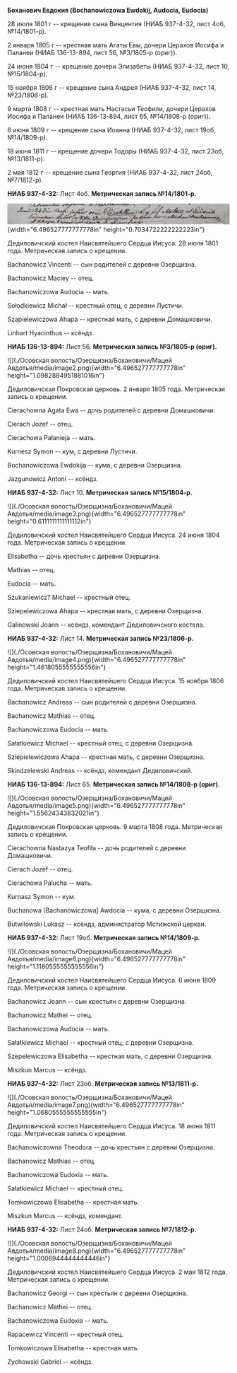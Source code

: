 **Боханович Евдокия (Bochanowiczowa Ewdokij, Audocia, Eudocia)**

28 июля 1801 г -- крещение сына Винцентия (НИАБ 937-4-32, лист 4об,
№14/1801-р).

2 января 1805 г -- крестная мать Агаты Евы, дочери Церахов Иосифа и
Паланеи (НИАБ 136-13-894, лист 56, №3/1805-р (ориг)).

24 июня 1804 г -- крещение дочери Элизабеты (НИАБ 937-4-32, лист 10,
№15/1804-р).

15 ноября 1806 г -- крещение сына Андрея (НИАБ 937-4-32, лист 14,
№23/1806-р).

9 марта 1808 г -- крестная мать Настасьи Теофили, дочери Церахов Иосифа
и Паланеи (НИАБ 136-13-894, лист 65, №14/1808-р (ориг)).

6 июня 1809 г -- крещение сына Иоанна (НИАБ 937-4-32, лист 19об,
№14/1809-р).

18 июня 1811 г -- крещение дочери Тодоры (НИАБ 937-4-32, лист 23об,
№13/1811-р).

2 мая 1812 г -- крещение сына Георгия (НИАБ 937-4-32, лист 24об,
№7/1812-р).

**НИАБ 937-4-32:** Лист 4об. **Метрическая запись №14/1801-р.**

![](./media/40b7bdbca26bd5ab2001319fb3e4f8f2f8423a71.png){width="6.496527777777778in"
height="0.7034722222222223in"}

Дедиловичский костел Наисвятейшего Сердца Иисуса. 28 июля 1801 года.
Метрическая запись о крещении.

Bachanowicz Vincenti -- сын родителей с деревни Озерщизна.

Bachanowicz Maciey -- отец.

Bachanowiczowa Audocia -- мать.

Sołodkiewicz Michał -- крестный отец, с деревни Лустичи.

Szapielewiczowa Ahapa -- крестная мать, с деревни Домашковичи.

Linhart Hyacinthus -- ксёндз.

**НИАБ 136-13-894:** Лист 56. **Метрическая запись №3/1805-р (ориг).**

![](./Осовская волость/Озерщизна/Бохановичи/Мацей Авдотья/media/image2.png){width="6.496527777777778in"
height="1.0982884951881016in"}

Дедиловичская Покровская церковь. 2 января 1805 года. Метрическая запись
о крещении.

Cierachowna Agata Ewa -- дочь родителей с деревни Домашковичи.

Cierach Jozef -- отец.

Cierachowa Pałanieja -- мать.

Kurnesz Symon -- кум, с деревни Лустичи.

Bochanowiczowa Ewdokija -- кума, с деревни Озерщизна.

Jazgunowicz Antoni -- ксёндз.

**НИАБ 937-4-32:** Лист 10. **Метрическая запись №15/1804-р.**

![](./Осовская волость/Озерщизна/Бохановичи/Мацей Авдотья/media/image3.png){width="6.496527777777778in"
height="0.6111111111111112in"}

Дедиловичский костел Наисвятейшего Сердца Иисуса. 24 июня 1804 года.
Метрическая запись о крещении.

Elisabetha -- дочь крестьян с деревни Озерщизна.

Mathias -- отец.

Eudocia -- мать.

Szukaniewicz? Michael -- крестный отец.

Sziepelewiczowa Ahapa -- крестная мать, с деревни Озерщизна.

Galinowski Joann -- ксёндз, комендант Дедиловичского костела.

**НИАБ 937-4-32:** Лист 14. **Метрическая запись №23/1806-р.**

![](./Осовская волость/Озерщизна/Бохановичи/Мацей Авдотья/media/image4.png){width="6.496527777777778in"
height="1.4618055555555556in"}

Дедиловичский костел Наисвятейшего Сердца Иисуса. 15 ноября 1806 года.
Метрическая запись о крещении.

Bachanowicz Andreas -- сын родителей с деревни Озерщизна.

Bachanowicz Mathias -- отец.

Bachanowiczowa Eudocia -- мать.

Sałatkiewicz Michael -- крестный отец, с деревни Озерщизна.

Sziepielewiczowa Ahapa -- крестная мать, с деревни Озерщизна.

Skindzelewski Andreas -- ксёндз, комендант Дедиловичский.

**НИАБ 136-13-894:** Лист 65. **Метрическая запись №14/1808-р (ориг).**

![](./Осовская волость/Озерщизна/Бохановичи/Мацей Авдотья/media/image5.png){width="6.496527777777778in"
height="1.55624343832021in"}

Дедиловичская Покровская церковь. 9 марта 1808 года. Метрическая запись
о крещении.

Cierachowna Nastazya Teofiła -- дочь родителей с деревни Домашковичи.

Cierach Jozef -- отец.

Cierachowa Palucha -- мать.

Kurnasz Symon -- кум.

Buchanowa \[Bachanowiczowa\] Awdocia -- кума, с деревни Озерщизна.

Butwilowski Lukasz -- ксёндз, администратор Мстижской церкви.

**НИАБ 937-4-32:** Лист 19об. **Метрическая запись №14/1809-р.**

![](./Осовская волость/Озерщизна/Бохановичи/Мацей Авдотья/media/image6.png){width="6.496527777777778in"
height="1.1180555555555556in"}

Дедиловичский костел Наисвятейшего Сердца Иисуса. 6 июня 1809 года.
Метрическая запись о крещении.

Bachanowicz Joann -- сын крестьян с деревни Озерщизна.

Bachanowicz Mathei -- отец.

Bachanowiczowa Audocia -- мать.

Sałatkiewicz Michael -- крестный отец, с деревни Озерщизна.

Szepelewiczowa Elisabetha -- крестная мать, с деревни Озерщизна.

Miszkun Marcus -- ксёндз.

**НИАБ 937-4-32:** Лист 23об. **Метрическая запись №13/1811-р.**

![](./Осовская волость/Озерщизна/Бохановичи/Мацей Авдотья/media/image7.png){width="6.496527777777778in"
height="1.0680555555555555in"}

Дедиловичский костел Наисвятейшего Сердца Иисуса. 18 июня 1811 года.
Метрическая запись о крещении.

Bachanowiczowna Theodora -- дочь крестьян с деревни Озерщизна.

Bachanowicz Mathias -- отец.

Bachanowiczowa Eudoxia -- мать.

Sałatkiewicz Michael -- крестный отец.

Tomkowiczowa Elisabetha -- крестная мать.

Miszkun Marcus -- ксёндз, комендант.

**НИАБ 937-4-32:** Лист 24об. **Метрическая запись №7/1812-р.**

![](./Осовская волость/Озерщизна/Бохановичи/Мацей Авдотья/media/image8.png){width="6.496527777777778in"
height="1.0006944444444446in"}

Дедиловичский костел Наисвятейшего Сердца Иисуса. 2 мая 1812 года.
Метрическая запись о крещении.

Bachanowicz Georgi -- сын крестьян с деревни Озерщизна.

Bachanowicz Mathei -- отец.

Bachanowiczowa Eudoxia -- мать.

Rapacewicz Vincenti -- крестный отец.

Tomkowiczowa Elisabetha -- крестная мать.

Zychowski Gabriel -- ксёндз.
